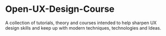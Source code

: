 # Open-UX-Design-Course
A collection of tutorials, theory and courses intended to help sharpen UX design skills and keep up with modern techniques, technologies and Ideas. 
